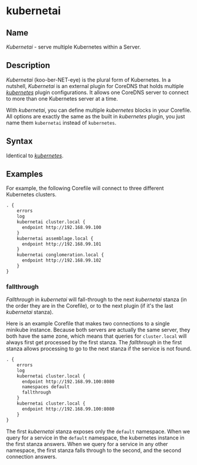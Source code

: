 # kubernetai

## Name

*Kubernetai* - serve multiple Kubernetes within a Server.

## Description

*Kubernetai* (koo-ber-NET-eye) is the plural form of Kubernetes.
In a nutshell, *Kubernetai* is an external plugin for CoreDNS that holds multiple [*kubernetes*](/plugin/kubernetes) plugin
configurations.  It allows one CoreDNS server to connect to more than one Kubernetes server at a time.

With *kubernetai*, you can define multiple *kubernetes* blocks in your Corefile. All options are
exactly the same as the built in *kubernetes* plugin, you just name them `kubernetai` instead of
`kubernetes`.

## Syntax

Identical to [*kubernetes*](https://github.com/coredns/coredns/tree/master/plugin/kubernetes).

## Examples

For example, the following Corefile will connect to three different Kubernetes clusters.

~~~ txt
. {
    errors
    log
    kubernetai cluster.local {
      endpoint http://192.168.99.100
    }
    kubernetai assemblage.local {
      endpoint http://192.168.99.101
    }
    kubernetai conglomeration.local {
      endpoint http://192.168.99.102
    }
}
~~~

### fallthrough

*Fallthrough* in *kubernetai* will fall-through to the next *kubernetai* stanza (in the order they are in the Corefile),
or to the next plugin (if it's the last *kubernetai* stanza).

Here is an example Corefile that makes two connections to a single minikube instance.
Because both servers are actually the same server, they both have the same zone, which means that queries for `cluster.local`
will always first get processed by the first stanza. The *fallthrough* in the first stanza allows processing to go to the next stanza if the service is not found.

~~~ txt
. {
    errors
    log
    kubernetai cluster.local {
      endpoint http://192.168.99.100:8080
      namespaces default
      fallthrough
    }
    kubernetai cluster.local {
      endpoint http://192.168.99.100:8080
    }
}
~~~

The first *kubernetai* stanza exposes only the `default` namespace.
When we query for a service in the `default` namespace, the kubernetes instance in the first stanza answers.
When we query for a service in any other namespace, the first stanza falls through to the second, and the second connection answers.
